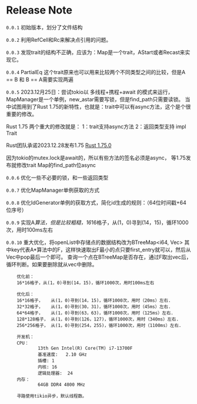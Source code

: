# Release Note

`0.0.1` 初始版本，划分了文件结构

`0.0.2` 利用RefCell和Rc来解决点引用的问题。

`0.0.3` 发现trait的结构不正确，应该为：Map是一个trait，AStart或者Recast来实现它。

`0.0.4` PartialEq 这个trait原来也可以用来比较两个不同类型之间的比较，但是A == B 和 B == A需要实现两遍

`0.0.5` 2023.12月25日：尝试tokio以 多线程+携程+await 的模式来运行，MapManager是一个单例，new_astar需要写锁，但是find_path只需要读锁。
当中试图用到了Rust 1.75的新特性，也就是：trait中可以有async方法，这个是个很重要的修改。 

Rust 1.75 两个重大的修改就是：
1：trait支持async方法
2：返回类型支持 impl Trait

Rust团队承诺2023.12.28发布1.75 [Rust 1.75.0](https://releases.rs/docs/1.75.0/)

因为tokio的mutex.lock是await的，所以有些方法的签名必须是async，
等1.75发布就修改trait Map的find_path位async


`0.0.6` 优化一些不必要的锁，和一些返回类型

`0.0.7` 优化MapManager单例获取的方式

`0.0.8` 优化IdGenerator单例的获取方式，简化id生成的规则：（64位时间戳+64位序号）

`0.0.9` 实现A*算法，但是比较粗糙，16*16格子，从(1，0)寻到(14，15)，循环1000次，用时100ms左右

`0.0.10` 重大优化，将openList中存储点的数据结构改为BTreeMap<i64, Vec<PointType>> 
        其中key代表A*算法中的F，这样快速取出F最小的点只要first_entry就可以，然后从Vec中pop最后一个即可。
        查询一个点在BTreeMap是否存在，通过F取出vec后，循环判断。如果要删除就从vec中删除。

        优化前：
        16*16格子，从(1，0)寻到(14，15)，循环1000次，用时100ms左右

        优化后：
        16*16格子，   从(1，0)寻到(14，15)，循环1000次，用时（20ms）左右.
        32*32格子，   从(1，0)寻到(30，31)，循环1000次，用时（45ms）左右.
        64*64格子，   从(1，0)寻到(63，63)，循环1000次，用时（125ms）左右.
        128*128格子， 从(1，0)寻到(126，127)，循环1000次，用时（340ms）左右.
        256*256格子， 从(1，0)寻到(254，255)，循环1000次，用时（1100ms）左右.

        开发机：
        CPU：
                13th Gen Intel(R) Core(TM) i7-13700F
                基准速度:	2.10 GHz
                插槽:	1
                内核:	16
                逻辑处理器:	24
        内存：
                64GB DDR4 4800 MHz

        寻路使用tikio异步，默认线程数。

